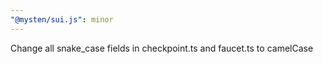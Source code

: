 ```yaml
---
"@mysten/sui.js": minor
---
```


Change all snake_case fields in checkpoint.ts and faucet.ts to camelCase
